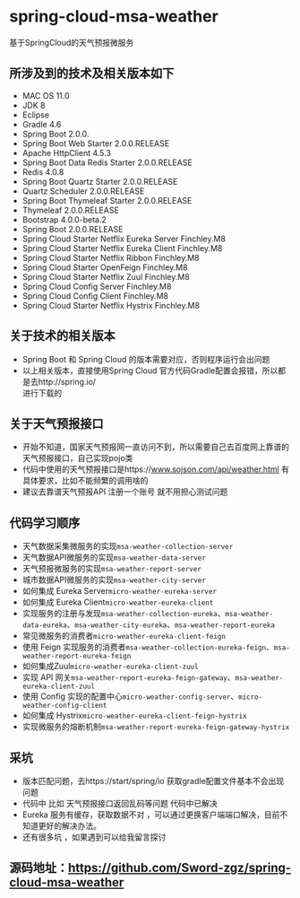 # spring-cloud-msa-weather
基于SpringCloud的天气预报微服务

## 所涉及到的技术及相关版本如下

* MAC OS 11.0
* JDK 8
* Eclipse 
* Gradle 4.6
* Spring Boot 2.0.0.
* Spring Boot Web Starter 2.0.0.RELEASE
* Apache HttpClient 4.5.3
* Spring Boot Data Redis Starter 2.0.0.RELEASE
* Redis 4.0.8
* Spring Boot Quartz Starter 2.0.0.RELEASE
* Quartz Scheduler 2.0.0.RELEASE
* Spring Boot Thymeleaf Starter 2.0.0.RELEASE
* Thymeleaf 2.0.0.RELEASE
* Bootstrap 4.0.0-beta.2
* Spring Boot 2.0.0.RELEASE
* Spring Cloud Starter Netflix Eureka Server Finchley.M8
* Spring Cloud Starter Netflix Eureka Client Finchley.M8
* Spring Cloud Starter Netflix Ribbon Finchley.M8
* Spring Cloud Starter OpenFeign Finchley.M8
* Spring Cloud Starter Netflix Zuul Finchley.M8
* Spring Cloud Config Server Finchley.M8
* Spring Cloud Config Client Finchley.M8
* Spring Cloud Starter Netflix Hystrix Finchley.M8


## 关于技术的相关版本

* Spring Boot 和 Spring Cloud 的版本需要对应，否则程序运行会出问题
* 以上相关版本，直接使用Spring Cloud 官方代码Gradle配置会报错，所以都是去http://spring.io/  
  进行下载的


## 关于天气预报接口

* 开始不知道，国家天气预报网一直访问不到，所以需要自己去百度网上靠谱的天气预报接口，自己实现pojo类
* 代码中使用的天气预报接口是https://www.sojson.com/api/weather.html 有具体要求，比如不能频繁的调用啥的
* 建议去靠谱天气预报API 注册一个账号 就不用担心测试问题

## 代码学习顺序

* 天气数据采集微服务的实现`msa-weather-collection-server`
* 天气数据API微服务的实现`msa-weather-data-server`
* 天气预报微服务的实现`msa-weather-report-server`
* 城市数据API微服务的实现`msa-weather-city-server`
* 如何集成 Eureka Server`micro-weather-eureka-server`
* 如何集成 Eureka Client`micro-weather-eureka-client`
* 实现服务的注册与发现`msa-weather-collection-eureka`、`msa-weather-data-eureka`、`msa-weather-city-eureka`、`msa-weather-report-eureka`
* 常见微服务的消费者`micro-weather-eureka-client-feign`
* 使用 Feign 实现服务的消费者`msa-weather-collection-eureka-feign`、`msa-weather-report-eureka-feign`
* 如何集成Zuul`micro-weather-eureka-client-zuul`
* 实现 API 网关`msa-weather-report-eureka-feign-gateway`、`msa-weather-eureka-client-zuul`
* 使用 Config 实现的配置中心`micro-weather-config-server`、`micro-weather-config-client`
* 如何集成 Hystrix`micro-weather-eureka-client-feign-hystrix`
* 实现微服务的熔断机制`msa-weather-report-eureka-feign-gateway-hystrix`


## 采坑

* 版本匹配问题，去https://start/spring/io 获取gradle配置文件基本不会出现问题
* 代码中 比如 天气预报接口返回乱码等问题  代码中已解决
* Eureka 服务有缓存，获取数据不对 ，可以通过更换客户端端口解决，目前不知道更好的解决办法。
* 还有很多坑 ，如果遇到可以给我留言探讨 

## 源码地址：https://github.com/Sword-zgz/spring-cloud-msa-weather







